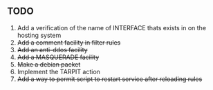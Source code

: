 ## TODO
  1. Add a verification of the name of INTERFACE thats exists in on the hosting system
  2. ~~Add a comment facility in filter rules~~
  3. ~~Add an anti-ddos facility~~
  4. ~~Add a MASQUERADE facility~~
  5. ~~Make a debian packet~~
  6. Implement the TARPIT action
  7. ~~Add a way to permit script to restart service after reloading rules~~